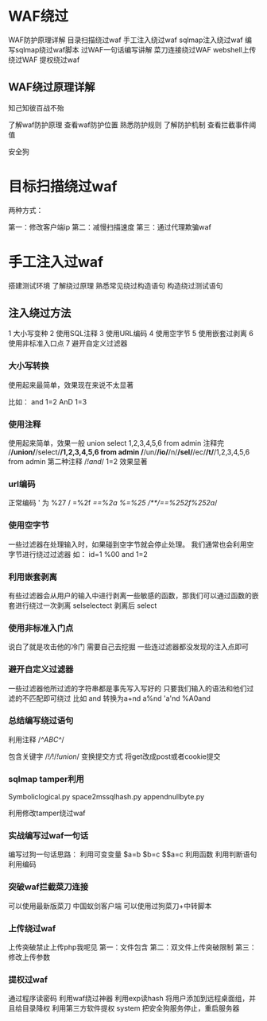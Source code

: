 # WAF绕过

WAF防护原理详解
目录扫描绕过waf
手工注入绕过waf
sqlmap注入绕过waf
编写sqlmap绕过waf脚本
过WAF一句话编写讲解
菜刀连接绕过WAF
webshell上传绕过WAF
提权绕过waf

## WAF绕过原理详解

知己知彼百战不殆

了解waf防护原理
查看waf防护位置
熟悉防护规则
了解防护机制
查看拦截事件阈值

安全狗

# 目标扫描绕过waf

两种方式：

第一：修改客户端ip
第二：减慢扫描速度
第三：通过代理欺骗waf

# 手工注入过waf

搭建测试环境
了解绕过原理
熟悉常见绕过构造语句
构造绕过测试语句

## 注入绕过方法

1 大小写变种
2 使用SQL注释
3 使用URL编码
4 使用空字节
5 使用嵌套过剥离
6 使用非标准入口点
7 避开自定义过滤器

### 大小写转换

使用起来最简单，效果现在来说不太显著

比如：
and 1=2
AnD 1=3

### 使用注释

使用起来简单，效果一般
union select 1,2,3,4,5,6 from admin
注释完
/**/union/**/select/**/1,2,3,4,5,6 from admin
/**/un/**/io/**/n/**/sel/**/ec/**/t/**/1,2,3,4,5,6 from admin
第二种注释
/*!and*/ 1=2 效果显著

### url编码

正常编码
' 为 %27
/ =%2f *==%2a %=%25
/**/==%252f%252a*/

### 使用空字节

一些过滤器在处理输入时，如果碰到空字节就会停止处理。
我们通常也会利用空字节进行绕过过滤器
如：
id=1 %00 and 1=2

### 利用嵌套剥离

有些过滤器会从用户的输入中进行剥离一些敏感的函数，那我们可以通过函数的嵌套进行绕过一次剥离
selselectect
剥离后
select

### 使用非标准入门点

说白了就是攻击他的冷门
需要自己去挖掘
一些连过滤器都没发现的注入点即可

### 避开自定义过滤器

一些过滤器他所过滤的字符串都是事先写入写好的
只要我们输入的语法和他们过滤的不匹配即可绕过
比如 and
转换为a+nd
a%nd
'a'nd
%A0and

### 总结编写绕过语句

利用注释
/*^ABC^*/

包含关键字
/*!/*!/*!union*/
变换提交方式
将get改成post或者cookie提交

### sqlmap tamper利用

Symboliclogical.py
space2mssqlhash.py
appendnullbyte.py

利用修改tamper绕过waf

### 实战编写过waf一句话

编写过狗一句话思路：
利用可变变量
$a=b
$b=c
$$a=c
利用函数
利用判断语句
利用编码

### 突破waf拦截菜刀连接

可以使用最新版菜刀
中国蚁剑客户端
可以使用过狗菜刀+中转脚本

### 上传绕过waf

上传突破禁止上传php我呢见
第一：文件包含
第二：双文件上传突破限制
第三：修改上传参数

### 提权过waf

通过程序读密码
利用waf绕过神器
利用exp读hash
将用户添加到远程桌面组，并且给目录降权
利用第三方软件提权
system 把安全狗服务停止，重启服务器